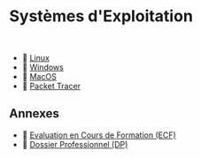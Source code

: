 # Systèmes d'Exploitation

<br>

- 📁 [Linux](/systemes/linux/linux)
- 📁 [Windows](/systemes/windows/windows)
- 📁 [MacOS](/systemes/macos/macos)
- 📁 [Packet Tracer](/systemes/Packet-Tracer/packet-tracer)


## Annexes

- 📓 <a href="/ECF.pdf" target="_blank">Evaluation en Cours de Formation (ECF)</a>
- 📓 <a href="/DP.pdf" target="_blank">Dossier Professionnel (DP)</a>







<!--
Autre façon de mettre une image avec une fonction bouton
[![Linux](/Linux.png)](/OS/Windows/windows)
-->

<!-- Ajout d'un ou plusieurs espace vide -->
<br>

<!--
<div style="display: flex; gap: 80px; justify-content: center; text-align: center;">
    <figure>
        <a href="/os/linux/linux">
            <img src=/Linux.png width="140" alt="logo linux">
        </a>
        <figcaption style="margin-top: 10px; font-size: 25px;">Linux</figcaption>
    </figure>
    <figure>
        <a href="/os/windows/windows">
            <img src=/Windows.png width="190" alt="logo windows">
        </a>
        <figcaption style="margin-top: 0px; font-size: 25px;">Windows</figcaption>
    </figure>
    <figure>
        <a href="/os/macos/macos">
            <img src=/MacOS.png width="160" alt="logo macos">
        </a>
        <figcaption style="margin-top: 20px; font-size: 25px;">MacOS</figcaption>
    </figure>
</div>
-->